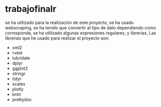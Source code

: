 # trabajofinalr
se ha utilizado para la realización de este proyecto, se ha usado webscraping, se ha tenido que convertir al tipo de dato dependiendo como corresponda, se ha utilizado algunas expresiones regulares, y librerias, Las librerias que he usado para realizar el proyecto son:
* xml2
* rvest
* lubridate
* dplyr
* ggplot2
* stringr
* tidyr
* scales
* plotly
* knitr
* prettydoc
